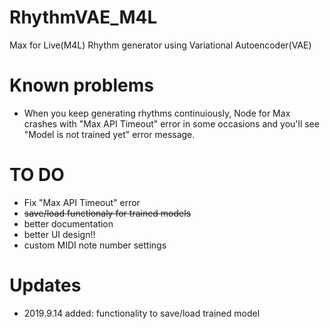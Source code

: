 # RhythmVAE_M4L
Max for Live(M4L) Rhythm generator using Variational Autoencoder(VAE) 


# Known problems
- When you keep generating rhythms continuiously, Node for Max crashes with "Max API Timeout" error in some occasions and you'll see "Model is not trained yet" error message.

# TO DO
- Fix "Max API Timeout" error
- ~~save/load functionaly for trained models~~
- better documentation
- better UI design!!
- custom MIDI note number settings

# Updates
- 2019.9.14 added: functionality to save/load trained model 
